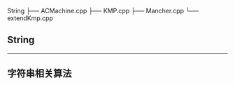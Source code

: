 String
├── ACMachine.cpp
├── KMP.cpp
├── Mancher.cpp
└── extendKmp.cpp

## String

-------

## 字符串相关算法
